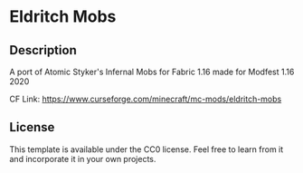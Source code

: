 # Eldritch Mobs

## Description 

A port of Atomic Styker's Infernal Mobs for Fabric 1.16 made for Modfest 1.16 2020

CF Link: https://www.curseforge.com/minecraft/mc-mods/eldritch-mobs


## License

This template is available under the CC0 license. Feel free to learn from it and incorporate it in your own projects.
